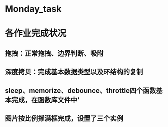 # Monday_task
# 各作业完成状况

## 拖拽：正常拖拽、边界判断、吸附
## 深度拷贝：完成基本数据类型以及环结构的复制
## sleep、memorize、debounce、throttle四个函数基本完成，在函数库文件中‘
## 图片按比例撑满框完成，设置了三个实例